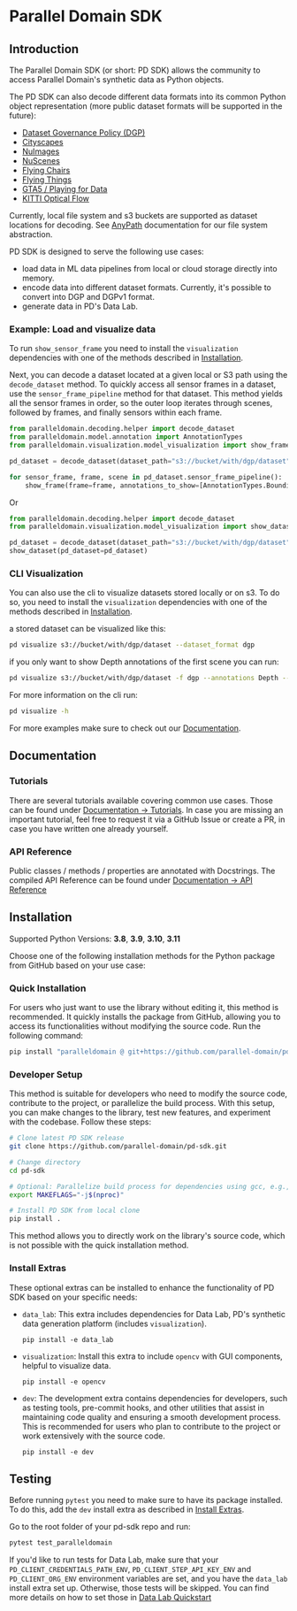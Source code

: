 # Parallel Domain SDK

## Introduction

The Parallel Domain SDK (or short: PD SDK) allows the community to access Parallel Domain's synthetic data as Python objects.

The PD SDK can also decode different data formats into its common Python object representation (more public dataset formats will be supported in the future):
- [Dataset Governance Policy (DGP)](https://github.com/TRI-ML/dgp/blob/master/dgp/proto/README.md)
- [Cityscapes](https://www.cityscapes-dataset.com/dataset-overview/)
- [NuImages](https://www.nuscenes.org/nuimages)
- [NuScenes](https://www.nuscenes.org/nuscenes)
- [Flying Chairs](https://lmb.informatik.uni-freiburg.de/resources/datasets/FlyingChairs.en.html)
- [Flying Things](https://lmb.informatik.uni-freiburg.de/resources/datasets/SceneFlowDatasets.en.html)
- [GTA5 / Playing for Data](https://download.visinf.tu-darmstadt.de/data/from_games/)
- [KITTI Optical Flow](https://www.cvlibs.net/datasets/kitti/eval_stereo_flow.php?benchmark=flow)

Currently, local file system and s3 buckets are supported as dataset locations for decoding. See [AnyPath](https://parallel-domain.github.io/pd-sdk/tutorial/any_path/index.html) documentation for our file system abstraction.

PD SDK is designed to serve the following use cases:

- load data in ML data pipelines from local or cloud storage directly into memory.
- encode data into different dataset formats. Currently, it's possible to convert into DGP and DGPv1 format.
- generate data in PD's Data Lab.

### Example: Load and visualize data
To run `show_sensor_frame` you need to install the `visualization` dependencies with one of the methods described in [Installation](#installation).

Next, you can decode a dataset located at a given local or S3 path using the `decode_dataset` method.
To quickly access all sensor frames in a dataset, use the `sensor_frame_pipeline` method for that dataset. This method yields all the sensor frames in order, so the outer loop iterates through scenes, followed by frames, and finally sensors within each frame.

```python
from paralleldomain.decoding.helper import decode_dataset
from paralleldomain.model.annotation import AnnotationTypes
from paralleldomain.visualization.model_visualization import show_frame

pd_dataset = decode_dataset(dataset_path="s3://bucket/with/dgp/dataset", dataset_format="dgp")

for sensor_frame, frame, scene in pd_dataset.sensor_frame_pipeline():
    show_frame(frame=frame, annotations_to_show=[AnnotationTypes.BoundingBoxes2D])
```
Or
```python
from paralleldomain.decoding.helper import decode_dataset
from paralleldomain.visualization.model_visualization import show_dataset

pd_dataset = decode_dataset(dataset_path="s3://bucket/with/dgp/dataset", dataset_format="dgp")
show_dataset(pd_dataset=pd_dataset)
```

### CLI Visualization
You can also use the cli to visualize datasets stored locally or on s3. To do so, you need to install the `visualization` dependencies with one of the methods described in [Installation](#installation).

a stored dataset can be visualized like this:
```bash
pd visualize s3://bucket/with/dgp/dataset --dataset_format dgp
```

if you only want to show Depth annotations of the first scene you can run:
```bash
pd visualize s3://bucket/with/dgp/dataset -f dgp --annotations Depth --scene_names scene_000000
```

For more information on the cli run:
```bash
pd visualize -h
```

For more examples make sure to check out our [Documentation](#documentation).

## Documentation

### Tutorials

There are several tutorials available covering common use cases. Those can be found under [Documentation -> Tutorials](https://parallel-domain.github.io/pd-sdk/).
In case you are missing an important tutorial, feel free to request it via a GitHub Issue or create a PR, in case you have written one already yourself.

### API Reference

Public classes / methods / properties are annotated with Docstrings. The compiled API Reference can be found under [Documentation -> API Reference](https://parallel-domain.github.io/pd-sdk/)


## Installation
Supported Python Versions: **3.8**, **3.9**, **3.10**, **3.11**

Choose one of the following installation methods for the Python package from GitHub based on your use case:

### Quick Installation
For users who just want to use the library without editing it, this method is recommended. It quickly installs the package from GitHub, allowing you to access its functionalities without modifying the source code. Run the following command:

```bash
pip install "paralleldomain @ git+https://github.com/parallel-domain/pd-sdk.git@main#egg=paralleldomain"
```

### Developer Setup

This method is suitable for developers who need to modify the source code, contribute to the project, or parallelize the build process. With this setup, you can make changes to the library, test new features, and experiment with the codebase. Follow these steps:

```bash
# Clone latest PD SDK release
git clone https://github.com/parallel-domain/pd-sdk.git

# Change directory
cd pd-sdk

# Optional: Parallelize build process for dependencies using gcc, e.g., `opencv-python-headless`
export MAKEFLAGS="-j$(nproc)"

# Install PD SDK from local clone
pip install .
```

This method allows you to directly work on the library's source code, which is not possible with the quick installation method.

### Install Extras

These optional extras can be installed to enhance the functionality of PD SDK based on your specific needs:

- `data_lab`: This extra includes dependencies for Data Lab, PD's synthetic data generation platform (includes `visualization`).

  `pip install -e data_lab`

- `visualization`: Install this extra to include `opencv` with GUI components, helpful to visualize data.

  `pip install -e opencv`

- `dev`: The development extra contains dependencies for developers, such as testing tools, pre-commit hooks, and other utilities that assist in maintaining code quality and ensuring a smooth development process. This is recommended for users who plan to contribute to the project or work extensively with the source code.

  `pip install -e dev`


## Testing
Before running `pytest` you need to make sure to have its package installed. To do this, add the `dev` install extra as described in [Install Extras](#install-extras).

Go to the root folder of your pd-sdk repo and run:
```bash
pytest test_paralleldomain
```

If you'd like to run tests for Data Lab, make sure that your `PD_CLIENT_CREDENTIALS_PATH_ENV`, `PD_CLIENT_STEP_API_KEY_ENV` and `PD_CLIENT_ORG_ENV` environment variables are set, and you have the `data_lab` install extra set up.
Otherwise, those tests will be skipped. You can find more details on how to set those in [Data Lab Quickstart](https://app.paralleldomain.com/docs/latest/data-lab-quickstart)
